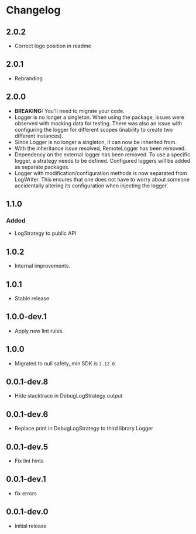 # Changelog

## 2.0.2

* Correct logo position in readme

## 2.0.1

* Rebranding

## 2.0.0

* **BREAKING:** You'll need to migrate your code.
* Logger is no longer a singleton. When using the package, issues were observed with mocking data for testing. There was also an issue with configuring the logger for different scopes (inability to create two different instances).
* Since Logger is no longer a singleton, it can now be inherited from.
* With the inheritance issue resolved, RemoteLogger has been removed.
* Dependency on the external logger has been removed. To use a specific logger, a strategy needs to be defined. Configured loggers will be added as separate packages.
* Logger with modification/configuration methods is now separated from LogWriter. This ensures that one does not have to worry about someone accidentally altering its configuration when injecting the logger.

## 1.1.0

### Added

* LogStrategy to public API

## 1.0.2

* Internal improvements.

## 1.0.1

* Stable release

## 1.0.0-dev.1

* Apply new lint rules.

## 1.0.0

* Migrated to null safety, min SDK is `2.12.0`.

## 0.0.1-dev.8

* Hide stacktrace in DebugLogStrategy output

## 0.0.1-dev.6

* Replace print in DebugLogStrategy to third library Logger

## 0.0.1-dev.5

* Fix lint hints

## 0.0.1-dev.1

* fix errors

## 0.0.1-dev.0

* initial release
